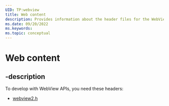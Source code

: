 ```yaml
---
UID: TP:webview
title: Web content
description: Provides information about the header files for the WebView APIs.
ms.date: 09/20/2022
ms.keywords: 
ms.topic: conceptual
---
```


# Web content

## -description

To develop with WebView APIs, you need these headers:

* [webview2.h](../webview2/index.md)
